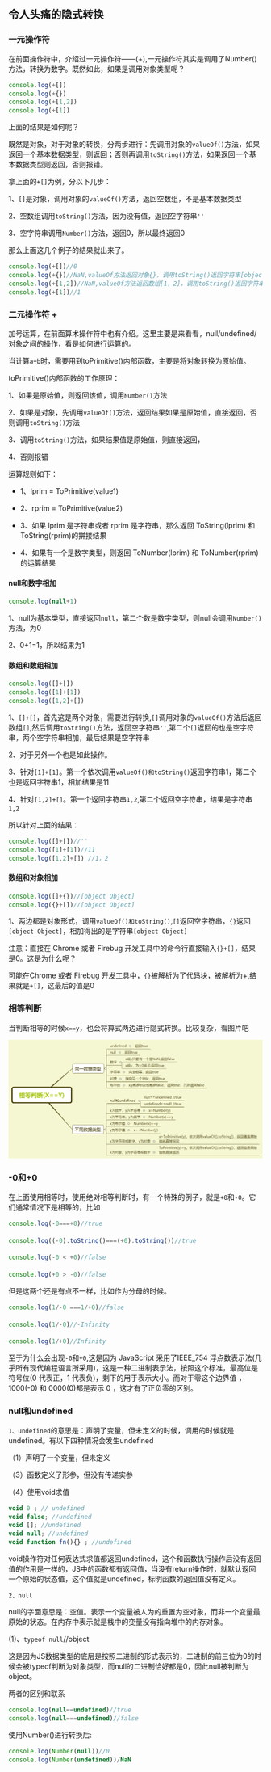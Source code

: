 ## 令人头痛的隐式转换

### 一元操作符

在前面操作符中，介绍过一元操作符——(+),一元操作符其实是调用了Number()方法，转换为数字。既然如此，如果是调用对象类型呢？

```js
console.log(+[])
console.log(+{})
console.log(+[1,2])
console.log(+[1])
```
上面的结果是如何呢？

既然是对象，对于对象的转换，分两步进行：先调用对象的`valueOf()`方法，如果返回一个基本数据类型，则返回；否则再调用`toString()`方法，如果返回一个基本数据类型则返回，否则报错。

拿上面的`+[]`为例，分以下几步：

1、`[]`是对象，调用对象的`valueOf()`方法，返回空数组，不是基本数据类型

2、空数组调用`toString()`方法，因为没有值，返回空字符串`''`

3、空字符串调用`Number()`方法，返回0，所以最终返回0

那么上面这几个例子的结果就出来了。

```js
console.log(+[])//0
console.log(+{})//NaN,valueOf方法返回对象{}，调用toString()返回字符串[object Object]，调用Number()方法，为NaN
console.log(+[1,2])//NaN,valueOf方法返回数组[1，2]，调用toString()返回字符串[1，2]，调用Number()方法，为NaN
console.log(+[1])//1
```

### 二元操作符 +

加号运算，在前面算术操作符中也有介绍。这里主要是来看看，null/undefined/对象之间的操作，看是如何进行运算的。

当计算`a+b`时，需要用到toPrimitive()内部函数，主要是将对象转换为原始值。

toPrimitive()内部函数的工作原理：

1、如果是原始值，则返回该值，调用`Number()`方法

2、如果是对象，先调用`valueOf()`方法，返回结果如果是原始值，直接返回，否则调用`toString()`方法

3、调用`toString()`方法，如果结果值是原始值，则直接返回，

4、否则报错

运算规则如下：

* 1、lprim = ToPrimitive(value1)

* 2、rprim = ToPrimitive(value2)

* 3、如果 lprim 是字符串或者 rprim 是字符串，那么返回 ToString(lprim) 和 ToString(rprim)的拼接结果

* 4、如果有一个是数字类型，则返回 ToNumber(lprim) 和 ToNumber(rprim)的运算结果

#### null和数字相加

```js
console.log(null+1)
```

1、null为基本类型，直接返回`null`，第二个数是数字类型，则null会调用`Number()`方法，为0

2、0+1=1，所以结果为1

#### 数组和数组相加

```js
console.log([]+[])
console.log([1]+[1])
console.log([1,2]+[]) 
```

1、`[]+[]`，首先这是两个对象，需要进行转换,`[]`调用对象的`valueOf()`方法后返回数组`[]`,然后调用`toString()`方法，返回空字符串`''`,第二个`[]`返回的也是空字符串，两个空字符串相加，最后结果是空字符串

2、对于另外一个也是如此操作。

3、针对`[1]+[1]`。第一个依次调用`valueOf()和toString()`返回字符串1，第二个也是返回字符串1，相加结果是11

4、针对`[1,2]+[]`。第一个返回字符串`1,2`,第二个返回空字符串，结果是字符串`1,2`

所以针对上面的结果：

```js
console.log([]+[])//''
console.log([1]+[1])//11
console.log([1,2]+[]) //1，2
```

#### 数组和对象相加

```js
console.log([]+{})//[object Object]
console.log({}+[])//[object Object]
```
1、两边都是对象形式，调用`valueOf()和toString()`,`[]`返回空字符串，`{}`返回`[object Object]`，相加得出的是字符串`[object Object]`

注意：直接在 Chrome 或者 Firebug 开发工具中的命令行直接输入`{}+[]`，结果是0。这是为什么呢？

可能在Chrome 或者 Firebug 开发工具中，`{}`被解析为了代码块，被解析为+,结果就是`+[]`，这最后的值是0

### 相等判断

当判断相等的时候`x==y`，也会将算式两边进行隐式转换。比较复杂，看图片吧

![等于判断](../../media/dengyu.png)


### -0和+0

在上面使用相等时，使用绝对相等判断时，有一个特殊的例子，就是`+0`和`-0`。它们通常情况下是相等的，比如

```js
console.log(-0===+0)//true

console.log((-0).toString()===(+0).toString())//true

console.log(-0 < +0)//false

console.log(+0 > -0)//false
```
但是这两个还是有点不一样，比如作为分母的时候。

```js
console.log(1/-0 ===1/+0)//false

console.log(1/-0)//-Infinity

console.log(1/+0)//Infinity
```

至于为什么会出现`-0`和`+0`,这是因为 JavaScript 采用了IEEE_754 浮点数表示法(几乎所有现代编程语言所采用)，这是一种二进制表示法，按照这个标准，最高位是符号位(0 代表正，1 代表负)，剩下的用于表示大小。而对于零这个边界值 ，1000(-0) 和 0000(0)都是表示 0 ，这才有了正负零的区别。

### null和undefined

`1、undefined`的意思是：声明了变量，但未定义的时候，调用的时候就是undefined。有以下四种情况会发生undefined

（1）声明了一个变量，但未定义

（3）函数定义了形参，但没有传递实参 

（4）使用void求值

```js
void 0 ; // undefined
void false; //undefined
void []; //undefined
void null; //undefined
void function fn(){} ; //undefined
```

void操作符对任何表达式求值都返回undefined，这个和函数执行操作后没有返回值的作用是一样的，JS中的函数都有返回值，当没有return操作时，就默认返回一个原始的状态值，这个值就是undefined，标明函数的返回值没有定义。

`2、null`

null的字面意思是：空值。表示一个变量被人为的重置为空对象，而非一个变量最原始的状态。在内存中表示就是栈中的变量没有指向堆中的内存对象。

(1)、`typeof null`//object

这是因为JS数据类型的底层是按照二进制的形式表示的，二进制的前三位为0的时候会被typeof判断为对象类型，而null的二进制恰好都是0，因此null被判断为object。

两者的区别和联系

```js
console.log(null==undefined)//true
console.log(null===undefined)//false
```

使用Number()进行转换后:

```js
console.log(Number(null))//0
console.log(Number(undefined))/NaN
```







